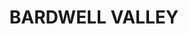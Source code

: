 ---
lastmod: '2025-04-06T06:05:20+00:00'
latitude: -33.948744
layout: suburb
longitude: 151.119517
postcode: '2207'
state: NSW
title: BARDWELL VALLEY
url: /nsw/bardwell-valley/
---